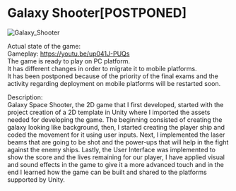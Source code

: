 # Galaxy Shooter[POSTPONED]  

![Galaxy_Shooter](https://user-images.githubusercontent.com/62428813/108441617-29e07400-725e-11eb-9f89-9e74bdf619fa.png)

Actual state of the game:  
Gameplay: https://youtu.be/up041J-PUQs  
The game is ready to play on PC platform.  
It has different changes in order to migrate it to mobile platforms.  
It has been postponed because of the priority of the final exams and the activity regarding deployment on mobile platforms will be restarted soon.    

Description:  
Galaxy Space Shooter, the 2D game that I first developed, started with the project creation of a 2D template in Unity where I imported the assets needed for developing the game. The beginning consisted of creating the galaxy looking like background, then, I started creating the player ship and coded the movement for it using user inputs. Next, I implemented the laser beams that are going to be shot and the power-ups that will help in the fight against the enemy ships. Lastly, the User Interface was implemented to show the score and the lives remaining for our player, I have applied visual and sound effects in the game to give it a more advanced touch and in the end I learned how the game can be built and shared to the platforms supported by Unity.


